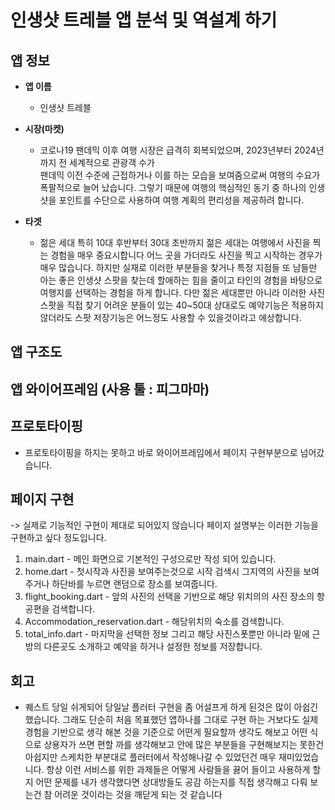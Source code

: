 # 인생샷 트레블 앱 분석 및 역설계 하기        

## 앱 정보

- **앱 이름** 

  - 인생샷 트레블 

- **시장(마켓)**  

  - 코로나19 팬데믹 이후 여행 시장은 급격히 회복되었으며, 2023년부터 2024년까지 전 세계적으로 관광객 수가      
    팬데믹 이전 수준에 근접하거나 이를 하는 모습을 보여줌으로써 여행의 수요가 폭팔적으로 늘어 났습니다.
    그렇기 때문에 여행의 핵심적인 동기 중 하나의 인생샷을 포인트를 수단으로 사용하여 여행 계획의 편리성을
    제공하려 합니다.


- **타겟**  

  - 젊은 세대 특히 10대 후반부터 30대 초반까지 젊은 세대는 여행에서 사진을 찍는 경험을 매우 중요시합니다
    어느 곳을 가더라도 사진을 찍고 시작하는 경우가 매우 많습니다. 하지만 실재로 이러한 부분들을 찾거나
    특정 지점들 또 남들만 아는 좋은 인생샷 스팟을 찾는데 할애하는 힘을 줄이고 타인의 경험을 바탕으로 
    여행지를 선택하는 경험을 하게 합니다. 
    다만 젊은 세대뿐만 아니라 이러한 사진스팟을 직접 찾기 어려운 분들이 있는 40~50대 상대로도 
    예약기능은 적용하지 않더라도 스팟 저장기능은 어느정도 사용할 수 있을것이라고 에상합니다.



## 앱 구조도




## 앱 와이어프레임 (사용 툴 : 피그마마)




## 프로토타이핑 
- 프로토타이핑을 하지는 못하고 바로 와이어프레임에서 페이지 구현부분으로 넘어갔습니다.





## 페이지 구현

-> 실제로 기능적인 구현이 제대로 되어있지 않습니다 페이지 설명부는 이러한 기능을 구현하고 싶다 정도입니다.

1. main.dart - 메인 화면으로 기본적인 구성으로만 작성 되어 있습니다.
2. home.dart - 첫시작과 사진을 보여주는것으로 시작 검색시 그지역의 사진을 보여주거나 
               하단바를 누르면 랜덤으로 장소를 보여줍니다.
3. flight_booking.dart - 앞의 사진의 선택을 기반으로 해당 위치의의 사진 장소의 항공편을 검색합니다.
4. Accommodation_reservation.dart - 해당위치의 숙소를 검색합니다.
5. total_info.dart - 마지막을 선택한 정보 그리고 해당 사진스폿뿐만 아니라 밑에 근방의 다른곳도 소개하고
                     예약을 하거나 설정한 정보를 저장합니다.





## 회고
- 퀘스트 당일 쉬게되어 당일날 플러터 구현을 좀 어설프게 하게 된것은 많이 아쉽긴 했습니다.
  그래도 단순히 처음 목표했던 앱하나를 그대로 구현 하는 거보다도 실제 경험을 기반으로 생각 해본 것을 기준으로 
  어떤게 필요할까 생각도 해보고 어떤 식으로 상용자가 쓰면 편할 까를 생각해보고  안에 많은 부분들을 구현해보지는 못한건 아쉽지만
  스케치한 부분대로 플러터에서 작성해나갈 수 있었던건 매우 재미있었습니다. 
  항상 이런 서비스를 위한 과제들은 어떻게 사람들을 끓어 들이고 사용하게 할지 
  어떤 문제를 내가 생각했다면 상대방들도 공감 하는지를 직접 생각해고 다뤄 보는건 참 어려운 것이라는 것을 깨닫게 되는 것 같습니다
